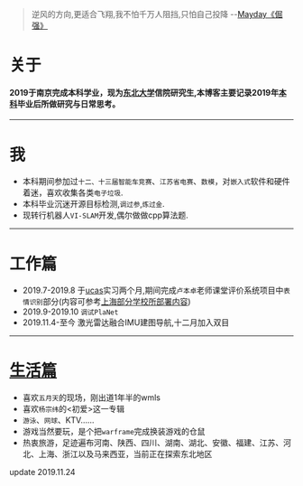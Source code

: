
> 逆风的方向,更适合飞翔,我不怕千万人阻挡,只怕自己投降 --[Mayday《倔强》](https://www.xiami.com/song/gouoD46cd0)  

# 关于
#### 2019于南京完成本科学业，现为[东北大学](http://www.neu.edu.cn/)信院研究生,本博客主要记录2019年[本科](http://www.njtech.edu.cn/)毕业后所做研究与日常思考。<br>

-------------------
# 我
<!-- > 你是巨大的海洋,我是雨下在你身上 --[Mayday 爱情的模样](https://www.xiami.com/song/xOhiJ7a8e39)   -->

- 本科期间参加过`十二、十三届智能车竞赛`、`江苏省电赛`、`数模`，对`嵌入式`软件和硬件着迷，喜欢收集各类`电子垃圾`.
- 本科毕业沉迷开源目标检测,`调过参`,`炼过金`.
- 现转行机器人`VI-SLAM`开发,偶尔做做cpp算法题.<br>


-------------------
# 工作篇 
<!-- > 少年回头望 笑我还不快跟上 --[Mayday 成名在望](https://www.xiami.com/song/U7guV128bd8) -->

- 2019.7-2019.8 于[ucas](http://www.ucas.ac.cn/)实习两个月,期间完成`卢本卓`老师课堂评价系统项目中`表情识别`部分(内容可参考[上海部分学校所部署内容](https://www.zhihu.com/question/342466759/answer/804631441))
- 2019.9-2019.10 `调试PlaNet`
- 2019.11.4-至今 激光雷达融合IMU建图导航,十二月加入双目

-------------------
#  [生活篇](https://tcloser.github.io/Xu.github.io/talks)
<!-- > 平凡的我们也将回到平凡的岁月,生活中充满孩子哭声柴米和油盐 --[Mayday 任意门](https://www.xiami.com/song/mSezFp69837) -->

- 喜欢`五月天`的现场，刚出道1年半的wmls
- 喜欢`杨宗纬`的<初爱>这一专辑
- `游泳`、`网球`、KTV……
- 游戏当然要玩，是个把`warframe`完成换装游戏的仓鼠
- 热衷旅游，足迹遍布河南、陕西、四川、湖南、湖北、安徽、福建、江苏、河北、上海、浙江以及马来西亚，当前正在探索东北地区





 update 2019.11.24